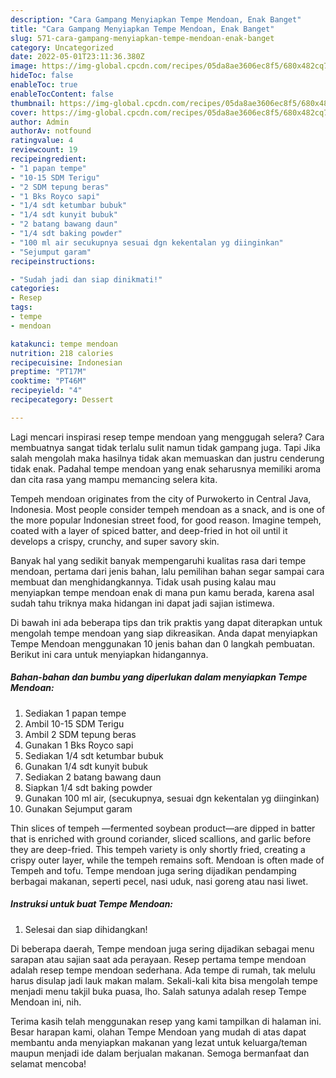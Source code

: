 ```yaml
---
description: "Cara Gampang Menyiapkan Tempe Mendoan, Enak Banget"
title: "Cara Gampang Menyiapkan Tempe Mendoan, Enak Banget"
slug: 571-cara-gampang-menyiapkan-tempe-mendoan-enak-banget
category: Uncategorized
date: 2022-05-01T23:11:36.380Z
image: https://img-global.cpcdn.com/recipes/05da8ae3606ec8f5/680x482cq70/tempe-mendoan-foto-resep-utama.jpg
hideToc: false
enableToc: true
enableTocContent: false
thumbnail: https://img-global.cpcdn.com/recipes/05da8ae3606ec8f5/680x482cq70/tempe-mendoan-foto-resep-utama.jpg
cover: https://img-global.cpcdn.com/recipes/05da8ae3606ec8f5/680x482cq70/tempe-mendoan-foto-resep-utama.jpg
author: Admin
authorAv: notfound
ratingvalue: 4
reviewcount: 19
recipeingredient:
- "1 papan tempe"
- "10-15 SDM Terigu"
- "2 SDM tepung beras"
- "1 Bks Royco sapi"
- "1/4 sdt ketumbar bubuk"
- "1/4 sdt kunyit bubuk"
- "2 batang bawang daun"
- "1/4 sdt baking powder"
- "100 ml air secukupnya sesuai dgn kekentalan yg diinginkan"
- "Sejumput garam"
recipeinstructions:

- "Sudah jadi dan siap dinikmati!"
categories:
- Resep
tags:
- tempe
- mendoan

katakunci: tempe mendoan 
nutrition: 218 calories
recipecuisine: Indonesian
preptime: "PT17M"
cooktime: "PT46M"
recipeyield: "4"
recipecategory: Dessert

---
```



Lagi mencari inspirasi resep tempe mendoan yang menggugah selera? Cara membuatnya sangat tidak terlalu sulit namun tidak gampang juga. Tapi Jika salah mengolah maka hasilnya tidak akan memuaskan dan justru cenderung tidak enak. Padahal tempe mendoan yang enak seharusnya memiliki aroma dan cita rasa yang mampu memancing selera kita.


Tempeh mendoan originates from the city of Purwokerto in Central Java, Indonesia. Most people consider tempeh mendoan as a snack, and is one of the more popular Indonesian street food, for good reason. Imagine tempeh, coated with a layer of spiced batter, and deep-fried in hot oil until it develops a crispy, crunchy, and super savory skin.

Banyak hal yang sedikit banyak mempengaruhi kualitas rasa dari tempe mendoan, pertama dari jenis bahan, lalu pemilihan bahan segar sampai cara membuat dan menghidangkannya. Tidak usah pusing kalau mau menyiapkan tempe mendoan enak di mana pun kamu berada, karena asal sudah tahu triknya maka hidangan ini dapat jadi sajian istimewa.


Di bawah ini ada beberapa tips dan trik praktis yang dapat diterapkan untuk mengolah tempe mendoan yang siap dikreasikan. Anda dapat menyiapkan Tempe Mendoan menggunakan 10 jenis bahan dan 0 langkah pembuatan. Berikut ini cara untuk menyiapkan hidangannya.

<!--inarticleads1-->

##### Bahan-bahan dan bumbu yang diperlukan dalam menyiapkan Tempe Mendoan:

1. Sediakan 1 papan tempe
1. Ambil 10-15 SDM Terigu
1. Ambil 2 SDM tepung beras
1. Gunakan 1 Bks Royco sapi
1. Sediakan 1/4 sdt ketumbar bubuk
1. Gunakan 1/4 sdt kunyit bubuk
1. Sediakan 2 batang bawang daun
1. Siapkan 1/4 sdt baking powder
1. Gunakan 100 ml air, (secukupnya, sesuai dgn kekentalan yg diinginkan)
1. Gunakan Sejumput garam


Thin slices of tempeh —fermented soybean product—are dipped in batter that is enriched with ground coriander, sliced scallions, and garlic before they are deep-fried. This tempeh variety is only shortly fried, creating a crispy outer layer, while the tempeh remains soft. Mendoan is often made of Tempeh and tofu. Tempe mendoan juga sering dijadikan pendamping berbagai makanan, seperti pecel, nasi uduk, nasi goreng atau nasi liwet. 

<!--inarticleads2-->

##### Instruksi untuk buat Tempe Mendoan:


1. Selesai dan siap dihidangkan!

Di beberapa daerah, Tempe mendoan juga sering dijadikan sebagai menu sarapan atau sajian saat ada perayaan. Resep pertama tempe mendoan adalah resep tempe mendoan sederhana. Ada tempe di rumah, tak melulu harus disulap jadi lauk makan malam. Sekali-kali kita bisa mengolah tempe menjadi menu takjil buka puasa, lho. Salah satunya adalah resep Tempe Mendoan ini, nih. 

Terima kasih telah menggunakan resep yang kami tampilkan di halaman ini. Besar harapan kami, olahan Tempe Mendoan yang mudah di atas dapat membantu anda menyiapkan makanan yang lezat untuk keluarga/teman maupun menjadi ide dalam berjualan makanan. Semoga bermanfaat dan selamat mencoba!
